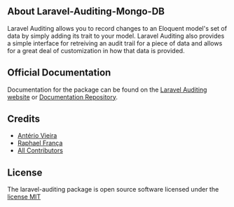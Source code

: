 ## About Laravel-Auditing-Mongo-DB

Laravel Auditing allows you to record changes to an Eloquent model's set of data by simply adding its trait to your model. Laravel Auditing also provides a simple interface for retreiving an audit trail for a piece of data and allows for a great deal of customization in how that data is provided.

## Official Documentation

Documentation for the package can be found on the [Laravel Auditing website](http://www.laravel-auditing.com) or [Documentation Repository](https://github.com/owen-it/laravel-auditing-doc/blob/master/README.md).

## Credits

- [Antério Vieira](https://github.com/anteriovieira)
- [Raphael França](https://github.com/raphaelfranca)
- [All Contributors](https://github.com/owen-it/laravel-auditing/graphs/contributors)

## License

The laravel-auditing package is open source software licensed under the [license MIT](http://opensource.org/licenses/MIT)
